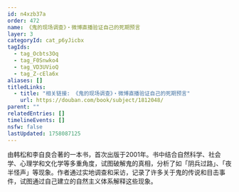 ```yaml
---
id: n4xzb37a
order: 472
name: 《鬼的现场调查》・微博直播验证自己的死期预言
layer: 3
categoryId: cat_p6yJicbx
tagIds:
  - tag_Ocbts3Oq
  - tag_F0Snwko4
  - tag_VD3UVioQ
  - tag_Z-cEla6x
aliases: []
titledLinks:
  - title: "相关链接: 《鬼的现场调查》・微博直播验证自己的死期预言"
    url: https://douban.com/book/subject/1812048/
parent: ""
relatedEntries: []
timelineEvents: []
nsfw: false
lastUpdated: 1758087125
---
```


由韩松和李自良合著的一本书，首次出版于2001年。书中结合自然科学、社会学、心理学和文化学等多重角度，试图破解鬼的真相，分析了如「阴兵过路」、「夜半怪声」等现象。作者通过实地调查和采访，记录了许多关于鬼的传说和目击事件，试图通过自己建立的自然主义体系解释这些现象。